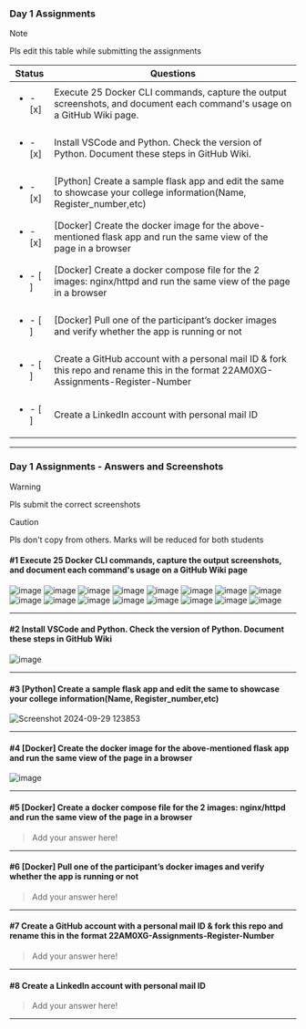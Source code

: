 ### Day 1 Assignments

> [!NOTE]
> Pls edit this table while submitting the assignments

| Status         | Questions     | 
|----------------|---------------|
| <ul><li>- [x] </li></ul> | Execute 25 Docker CLI commands, capture the output screenshots, and document each command's usage on a GitHub Wiki page. |
| <ul><li>- [x] </li></ul> | Install VSCode and Python. Check the version of Python. Document these steps in GitHub Wiki. |
| <ul><li>- [x] </li></ul> | [Python] Create a sample flask app and edit the same to showcase your college information(Name, Register_number,etc) |
| <ul><li>- [x] </li></ul> | [Docker] Create the docker image for the above-mentioned flask app and run the same view of the page in a browser |
| <ul><li>- [ ] </li></ul> | [Docker] Create a docker compose file for the 2 images: nginx/httpd and run the same view of the page in a browser |
| <ul><li>- [ ] </li></ul> | [Docker] Pull one of the participant’s docker images and verify whether the app is running or not  |
| <ul><li>- [ ] </li></ul> | Create a GitHub account with a personal mail ID & fork this repo and rename this in the format 22AM0XG-Assignments-Register-Number  |
| <ul><li>- [ ] </li></ul> | Create a LinkedIn account with personal mail ID  |

***

### Day 1 Assignments - Answers and Screenshots

> [!WARNING]
> Pls submit the correct screenshots

> [!CAUTION]
> Pls don't copy from others. Marks will be reduced for both students

#### #1 Execute 25 Docker CLI commands, capture the output screenshots, and document each command's usage on a GitHub Wiki page
![image](https://github.com/user-attachments/assets/60a0f5fc-566f-40af-9069-f9ef141a9c7c)
![image](https://github.com/user-attachments/assets/b016357f-166e-4f49-b712-8c9a04e03a36)
![image](https://github.com/user-attachments/assets/5522ccaa-5ec1-4bb5-b6a6-5ad8dc04a00b)
![image](https://github.com/user-attachments/assets/4c36fbbc-ecda-4f51-b864-fd2f6bc27941)
![image](https://github.com/user-attachments/assets/4e19c9d4-81ad-4dfe-ab58-defded319a09)
![image](https://github.com/user-attachments/assets/d5ccb076-e885-4db3-9902-a2956daddef2)
![image](https://github.com/user-attachments/assets/d9e2c465-2da4-45f5-b37a-1856b3e9b23e)
![image](https://github.com/user-attachments/assets/3903dda3-0c51-48ae-aab6-0c2855fab5c8)
![image](https://github.com/user-attachments/assets/0c54ad6f-812f-4672-b4d3-13b3e0c9a4ef)
![image](https://github.com/user-attachments/assets/064c1c91-7845-4a10-aaa8-32434bc26a60)
![image](https://github.com/user-attachments/assets/61cd0650-8034-4bad-bd61-1703b128466f)
![image](https://github.com/user-attachments/assets/553f5eb2-c3ed-42ff-9938-2dd5386be8b1)
![image](https://github.com/user-attachments/assets/e9f9f995-37cd-4933-a11a-96024d714d1d)
![image](https://github.com/user-attachments/assets/67240517-cc97-41f5-ab56-28a78847058d)
![image](https://github.com/user-attachments/assets/b65f31fe-8715-4b0b-a60f-932ef4ad9079)
![image](https://github.com/user-attachments/assets/3f96064c-8cc3-42c0-88d9-46d15592bad1)






















***

#### #2 Install VSCode and Python. Check the version of Python. Document these steps in GitHub Wiki
![image](https://github.com/user-attachments/assets/edc3ca87-6e23-46f3-8370-d0c8697a40de)


***

#### #3 [Python] Create a sample flask app and edit the same to showcase your college information(Name, Register_number,etc)
![Screenshot 2024-09-29 123853](https://github.com/user-attachments/assets/8fd8c286-6da9-484f-8b69-61b131c5b297)


***

#### #4 [Docker] Create the docker image for the above-mentioned flask app and run the same view of the page in a browser
![image](https://github.com/user-attachments/assets/4fdfafec-2216-41f1-acc5-3ec5dccd9b04)


***

#### #5 [Docker] Create a docker compose file for the 2 images: nginx/httpd and run the same view of the page in a browser
> Add your answer here!

***

#### #6 [Docker] Pull one of the participant’s docker images and verify whether the app is running or not
> Add your answer here!

***

#### #7 Create a GitHub account with a personal mail ID & fork this repo and rename this in the format 22AM0XG-Assignments-Register-Number
> Add your answer here!

***

#### #8 Create a LinkedIn account with personal mail ID
> Add your answer here!

***
